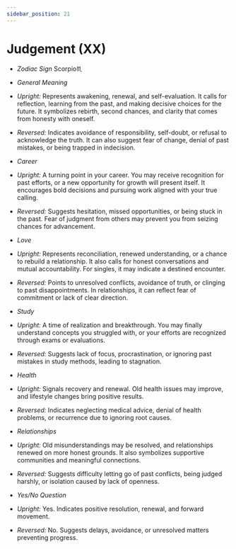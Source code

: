 ```yaml
---
sidebar_position: 21
---
```


# Judgement (XX)

- *Zodiac Sign* Scorpio♏️
- *General Meaning*
- *Upright:* Represents awakening, renewal, and self-evaluation. It calls for reflection, learning from the past, and making decisive choices for the future. It symbolizes rebirth, second chances, and clarity that comes from honesty with oneself.
- *Reversed:* Indicates avoidance of responsibility, self-doubt, or refusal to acknowledge the truth. It can also suggest fear of change, denial of past mistakes, or being trapped in indecision.
  
- *Career*
- *Upright:* A turning point in your career. You may receive recognition for past efforts, or a new opportunity for growth will present itself. It encourages bold decisions and pursuing work aligned with your true calling.
- *Reversed:* Suggests hesitation, missed opportunities, or being stuck in the past. Fear of judgment from others may prevent you from seizing chances for advancement.

- *Love*
- *Upright:* Represents reconciliation, renewed understanding, or a chance to rebuild a relationship. It also calls for honest conversations and mutual accountability. For singles, it may indicate a destined encounter.
- *Reversed:* Points to unresolved conflicts, avoidance of truth, or clinging to past disappointments. In relationships, it can reflect fear of commitment or lack of clear direction.

- *Study*
- *Upright:* A time of realization and breakthrough. You may finally understand concepts you struggled with, or your efforts are recognized through exams or evaluations.
- *Reversed:* Suggests lack of focus, procrastination, or ignoring past mistakes in study methods, leading to stagnation.

- *Health*
- *Upright:* Signals recovery and renewal. Old health issues may improve, and lifestyle changes bring positive results.
- *Reversed:* Indicates neglecting medical advice, denial of health problems, or recurrence due to ignoring root causes.

- *Relationships*
- *Upright:* Old misunderstandings may be resolved, and relationships renewed on more honest grounds. It also symbolizes supportive communities and meaningful connections.
- *Reversed:* Suggests difficulty letting go of past conflicts, being judged harshly, or isolation caused by lack of openness.

- *Yes/No Question*
- *Upright:* Yes. Indicates positive resolution, renewal, and forward movement.
- *Reversed:* No. Suggests delays, avoidance, or unresolved matters preventing progress.


